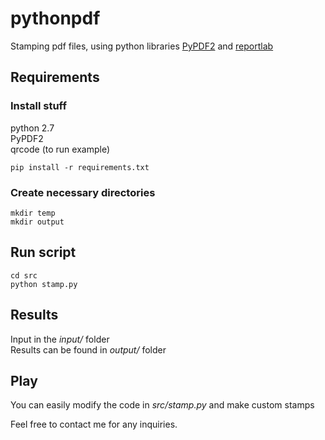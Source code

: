 # pythonpdf

Stamping pdf files, using python libraries [PyPDF2][1] and [reportlab][2]

## Requirements

### Install stuff
python 2.7  
PyPDF2  
qrcode  (to run example)  


```
pip install -r requirements.txt
```

[1]: https://pythonhosted.org/PyPDF2/
[2]: http://www.reportlab.com/

### Create necessary directories
```
mkdir temp
mkdir output
```

## Run script
```
cd src
python stamp.py
```

## Results
Input in the *input/* folder  
Results can be found in *output/* folder  

## Play 
You can easily modify the code in *src/stamp.py* and make custom stamps  

Feel free to contact me for any inquiries.